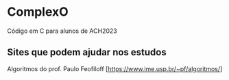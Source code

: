 # ComplexO
Código em C para alunos de ACH2023

## Sites que podem ajudar nos estudos

Algoritmos do prof. Paulo Feofiloff
[https://www.ime.usp.br/~pf/algoritmos/]

